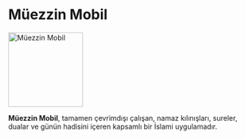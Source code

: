 # Müezzin Mobil

<img src="https://hebbkx1anhila5yf.public.blob.vercel-storage.com/mmlogo-oXP4sBT0lxXPyavuEw6NCo2vsPSKcU.png" alt="Müezzin Mobil" width="150" style="pointer-events: none;">

**Müezzin Mobil**, tamamen çevrimdışı çalışan, namaz kılınışları, sureler, dualar ve günün hadisini içeren kapsamlı bir İslami uygulamadır.
